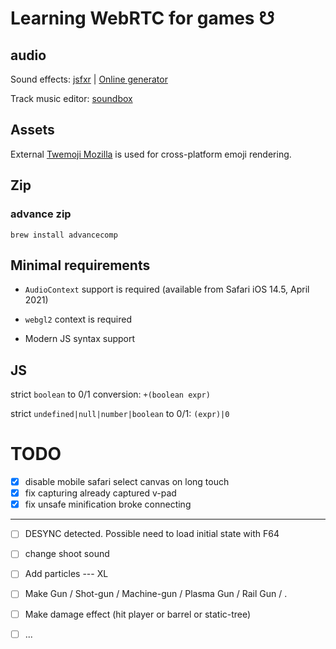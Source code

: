 # Learning WebRTC for games ☋

## audio

Sound effects: [jsfxr](https://github.com/chr15m/jsfxr) | [Online generator](https://sfxr.me/)

Track music editor: [soundbox](https://sb.bitsnbites.eu/)

## Assets

External [Twemoji Mozilla](https://github.com/mozilla/twemoji-colr/releases) is used for cross-platform emoji rendering.



## Zip

### advance zip

`brew install advancecomp`

## Minimal requirements

- `AudioContext` support is required (available from Safari iOS 14.5, April 2021)

- `webgl2` context is required
- Modern JS syntax support

## JS

strict `boolean` to 0/1 conversion: `+(boolean expr)`

strict `undefined|null|number|boolean` to 0/1: `(expr)|0`

# TODO

- [x] disable mobile safari select canvas on long touch
- [x] fix capturing already captured v-pad
- [x] fix unsafe minification broke connecting

----

- [ ] DESYNC detected. Possible need to load initial state with F64
- [ ] change shoot sound
- [ ] Add particles --- XL
- [ ] Make Gun / Shot-gun / Machine-gun / Plasma Gun / Rail Gun / .
- [ ] Make damage effect (hit player or barrel or static-tree)
- [ ] ...


